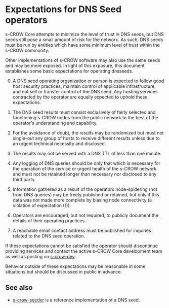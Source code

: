 Expectations for DNS Seed operators
====================================

s-CROW Core attempts to minimize the level of trust in DNS seeds,
but DNS seeds still pose a small amount of risk for the network.
As such, DNS seeds must be run by entities which have some minimum
level of trust within the s-CROW community.

Other implementations of s-CROW software may also use the same
seeds and may be more exposed. In light of this exposure, this
document establishes some basic expectations for operating dnsseeds.

0. A DNS seed operating organization or person is expected to follow good
host security practices, maintain control of applicable infrastructure,
and not sell or transfer control of the DNS seed. Any hosting services
contracted by the operator are equally expected to uphold these expectations.

1. The DNS seed results must consist exclusively of fairly selected and
functioning s-CROW nodes from the public network to the best of the
operator's understanding and capability.

2. For the avoidance of doubt, the results may be randomized but must not
single-out any group of hosts to receive different results unless due to an
urgent technical necessity and disclosed.

3. The results may not be served with a DNS TTL of less than one minute.

4. Any logging of DNS queries should be only that which is necessary
for the operation of the service or urgent health of the s-CROW
network and must not be retained longer than necessary nor disclosed
to any third party.

5. Information gathered as a result of the operators node-spidering
(not from DNS queries) may be freely published or retained, but only
if this data was not made more complete by biasing node connectivity
(a violation of expectation (1)).

6. Operators are encouraged, but not required, to publicly document the
details of their operating practices.

7. A reachable email contact address must be published for inquiries
related to the DNS seed operation.

If these expectations cannot be satisfied the operator should
discontinue providing services and contact the active s-CROW
Core development team as well as posting on
[s-crow-dev](https://groups.google.com/forum/#!forum/s-crow-dev).

Behavior outside of these expectations may be reasonable in some
situations but should be discussed in public in advance.

See also
----------
- [s-crow-seeder](https://github.com/pooler/s-crow-seeder) is a reference implementation of a DNS seed.
